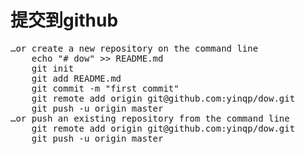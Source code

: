 # 提交到github

<pre>
…or create a new repository on the command line
	echo "# dow" >> README.md
	git init
	git add README.md
	git commit -m "first commit"
	git remote add origin git@github.com:yinqp/dow.git
	git push -u origin master
…or push an existing repository from the command line
	git remote add origin git@github.com:yinqp/dow.git
	git push -u origin master
</pre>